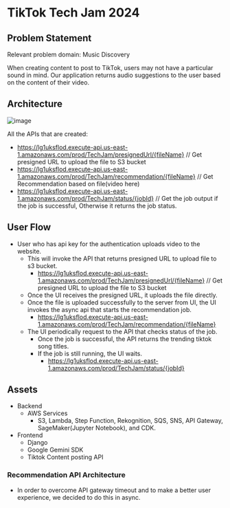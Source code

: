 # TikTok Tech Jam 2024 #

## Problem Statement ##

Relevant problem domain: Music Discovery

When creating content to post to TikTok, users may not have a particular sound in mind.  Our application returns audio suggestions to the user based on the content of their video.

## Architecture ##

![image](https://github.com/ernraff/tech-jam-2024/assets/103540977/e08c8452-dd45-462b-b212-fbf3eb81b1b8)

All the APIs that are created:
- https://lg1uksflod.execute-api.us-east-1.amazonaws.com/prod/TechJam/presignedUrl/{fileName}   // Get presigned URL to upload the file to S3 bucket  
- https://lg1uksflod.execute-api.us-east-1.amazonaws.com/prod/TechJam/recommendation/{fileName} // Get Recommendation based on file(video here) 
- https://lg1uksflod.execute-api.us-east-1.amazonaws.com/prod/TechJam/status/{jobId} // Get the job output if the job is successful, Otherwise it returns the job status.

## User Flow ## 
- User who has api key for the authentication uploads video to the website.
  - This will invoke the API that returns presigned URL to upload file to s3 bucket.
    - https://lg1uksflod.execute-api.us-east-1.amazonaws.com/prod/TechJam/presignedUrl/{fileName}   // Get presigned URL to upload the file to S3 bucket  
  - Once the UI receives the presigned URL, it uploads the file directly.
  - Once the file is uploaded successfully to the server from UI, the UI invokes the async api that starts the recommendation job.
    - https://lg1uksflod.execute-api.us-east-1.amazonaws.com/prod/TechJam/recommendation/{fileName}
  - The UI periodically request to the API that checks status of the job.
    - Once the job is successful, the API returns the trending tiktok song titles.
    - If the job is still running, the UI waits.
       - https://lg1uksflod.execute-api.us-east-1.amazonaws.com/prod/TechJam/status/{jobId} 

## Assets ##
- Backend 
  - AWS Services
    - S3, Lambda, Step Function, Rekognition, SQS, SNS, API Gateway, SageMaker(Jupyter Notebook), and CDK.
- Frontend
  - Django
  - Google Gemini SDK
  - Tiktok Content posting API
 

### Recommendation API Architecture ###
- In order to overcome API gateway timeout and to make a better user experience, we decided to do this in async. 




